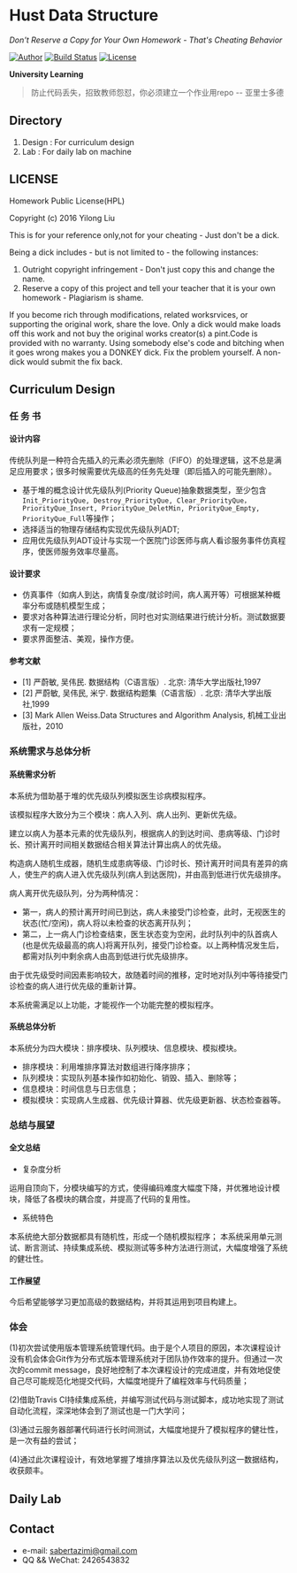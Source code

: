 # Hust Data Structure

*Don't Reserve a Copy for Your Own Homework - That's Cheating Behavior*

[![Author](https://img.shields.io/badge/author-sabertazimi-lightgrey.svg)](https://github.com/sabertazimi)
[![Build Status](https://travis-ci.org/sabertazimi/HustDataStructure.svg?branch=master)](https://travis-ci.org/sabertazimi/HustDataStructure)
[![License](https://img.shields.io/badge/license-HPL-blue.svg)](https://raw.githubusercontent.com/sabertazimi/HustDataStructure/master/LICENSE)

**University Learning**

> 防止代码丢失，招致教师怨怼，你必须建立一个作业用repo -- 亚里士多德

## Directory

1.  Design : For curriculum design
2.  Lab : For daily lab on machine

## LICENSE

Homework Public License(HPL)

Copyright (c) 2016 Yilong Liu

This is for your reference only,not for your cheating -  Just don't be a dick.

Being a dick includes - but is not limited to - the following instances:

1.   Outright copyright infringement - Don't just copy this and change the name.
2.   Reserve a copy of this project and tell your teacher that it is your own homework - Plagiarism is shame.

If you become rich through modifications, related worksrvices, or supporting the original work, share the love. Only a dick would make loads off this work and not buy the original works creator(s) a pint.Code is provided with no warranty. Using somebody else's code and bitching when it goes wrong makes you a DONKEY dick. Fix the problem yourself. A non-dick would submit the fix back.

## Curriculum Design

### 任  务  书

#### 设计内容

传统队列是一种符合先插入的元素必须先删除（FIFO）的处理逻辑，这不总是满足应用要求；很多时候需要优先级高的任务先处理（即后插入的可能先删除）。
-   基于堆的概念设计优先级队列(Priority Queue)抽象数据类型，至少包含`Init_PriorityQue, Destroy_PriorityQue, Clear_PriorityQue，PriorityQue_Insert, PriorityQue_DeletMin, PriorityQue_Empty, PriorityQue_Full`等操作；
-   选择适当的物理存储结构实现优先级队列ADT;
-   应用优先级队列ADT设计与实现一个医院门诊医师与病人看诊服务事件仿真程序，使医师服务效率尽量高。

#### 设计要求

-   仿真事件（如病人到达，病情复杂度/就诊时间，病人离开等）可根据某种概率分布或随机模型生成；
-   要求对各种算法进行理论分析，同时也对实测结果进行统计分析。测试数据要求有一定规模；
-   要求界面整洁、美观，操作方便。

#### 参考文献

-   \[1]  严蔚敏, 吴伟民. 数据结构（C语言版）. 北京: 清华大学出版社,1997
-   \[2]  严蔚敏, 吴伟民, 米宁. 数据结构题集（C语言版）. 北京: 清华大学出版社,1999
-   \[3]  Mark Allen Weiss.Data Structures and Algorithm Analysis, 机械工业出版社，2010

### 系统需求与总体分析

#### 系统需求分析

本系统为借助基于堆的优先级队列模拟医生诊病模拟程序。

该模拟程序大致分为三个模块：病人入列、病人出列、更新优先级。

建立以病人为基本元素的优先级队列，根据病人的到达时间、患病等级、门诊时长、预计离开时间相关数据结合相关算法计算出病人的优先级。

构造病人随机生成器，随机生成患病等级、门诊时长、预计离开时间具有差异的病人，使生产的病人进入优先级队列(病人到达医院)，并由高到低进行优先级排序。

病人离开优先级队列，分为两种情况：
-   第一，病人的预计离开时间已到达，病人未接受门诊检查，此时，无视医生的状态(忙/空闲)，病人将以未检查的状态离开队列；
-   第二，上一病人门诊检查结束，医生状态变为空闲，此时队列中的队首病人(也是优先级最高的病人)将离开队列，接受门诊检查。以上两种情况发生后，都需对队列中剩余病人由高到低进行优先级排序。

由于优先级受时间因素影响较大，故随着时间的推移，定时地对队列中等待接受门诊检查的病人进行优先级的重新计算。

本系统需满足以上功能，才能视作一个功能完整的模拟程序。
####  系统总体分析

本系统分为四大模块：排序模块、队列模块、信息模块、模拟模块。

-   排序模块：利用堆排序算法对数组进行降序排序；
-   队列模块：实现队列基本操作如初始化、销毁、插入、删除等；
-   信息模块：时间信息与日志信息；
-   模拟模块：实现病人生成器、优先级计算器、优先级更新器、状态检查器等。

### 总结与展望

#### 全文总结

-   复杂度分析

运用自顶向下，分模块编写的方式，使得编码难度大幅度下降，并优雅地设计模块，降低了各模块的耦合度，并提高了代码的复用性。

-   系统特色

本系统绝大部分数据都具有随机性，形成一个随机模拟程序；
本系统采用单元测试、断言测试、持续集成系统、模拟测试等多种方法进行测试，大幅度增强了系统的健壮性。

#### 工作展望

今后希望能够学习更加高级的数据结构，并将其运用到项目构建上。

### 体会

(1)初次尝试使用版本管理系统管理代码。由于是个人项目的原因，本次课程设计没有机会体会Git作为分布式版本管理系统对于团队协作效率的提升。但通过一次次的commit message，良好地控制了本次课程设计的完成进度，并有效地促使自己尽可能规范化地提交代码，大幅度地提升了编程效率与代码质量；

(2)借助Travis CI持续集成系统，并编写测试代码与测试脚本，成功地实现了测试自动化流程，深深地体会到了测试也是一门大学问；

(3)通过云服务器部署代码进行长时间测试，大幅度地提升了模拟程序的健壮性，是一次有益的尝试；

(4)通过此次课程设计，有效地掌握了堆排序算法以及优先级队列这一数据结构，收获颇丰。

## Daily Lab

## Contact

-   e-mail: sabertazimi@gmail.com
-   QQ && WeChat: 2426543832
